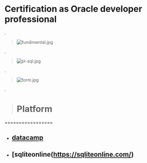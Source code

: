 

# Certification as Oracle developer professional

.

> ![fundimental.jpg](https://udacity-reviews-uploads.s3.us-west-2.amazonaws.com/_attachments/399095/1626345824/fundimental.jpg)


.

> ![pl-sql.jpg](https://udacity-reviews-uploads.s3.us-west-2.amazonaws.com/_attachments/399095/1626345838/pl-sql.jpg)


.


> ![form.jpg](https://udacity-reviews-uploads.s3.us-west-2.amazonaws.com/_attachments/399095/1626345843/form.jpg)



.



> # Platform 




=================



-  ## [datacamp](https://campus.datacamp.com/courses/introduction-to-sql/selecting-columns?ex=10)


 - ## [sqliteonline(https://sqliteonline.com/)
